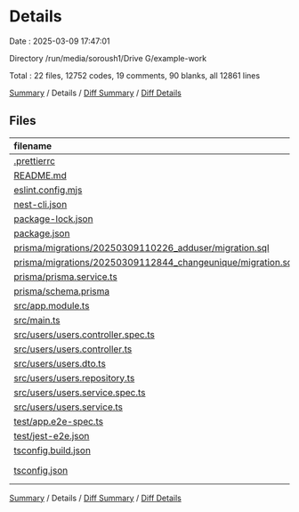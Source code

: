 # Details

Date : 2025-03-09 17:47:01

Directory /run/media/soroush1/Drive G/example-work

Total : 22 files,  12752 codes, 19 comments, 90 blanks, all 12861 lines

[Summary](results.md) / Details / [Diff Summary](diff.md) / [Diff Details](diff-details.md)

## Files
| filename | language | code | comment | blank | total |
| :--- | :--- | ---: | ---: | ---: | ---: |
| [.prettierrc](/.prettierrc) | JSON | 4 | 0 | 0 | 4 |
| [README.md](/README.md) | Markdown | 68 | 2 | 29 | 99 |
| [eslint.config.mjs](/eslint.config.mjs) | JavaScript | 33 | 1 | 1 | 35 |
| [nest-cli.json](/nest-cli.json) | JSON | 8 | 0 | 1 | 9 |
| [package-lock.json](/package-lock.json) | JSON | 12,354 | 0 | 1 | 12,355 |
| [package.json](/package.json) | JSON | 76 | 0 | 1 | 77 |
| [prisma/migrations/20250309110226_adduser/migration.sql](/prisma/migrations/20250309110226_adduser/migration.sql) | MS SQL | 8 | 2 | 2 | 12 |
| [prisma/migrations/20250309112844_changeunique/migration.sql](/prisma/migrations/20250309112844_changeunique/migration.sql) | MS SQL | 3 | 10 | 3 | 16 |
| [prisma/prisma.service.ts](/prisma/prisma.service.ts) | TypeScript | 8 | 0 | 1 | 9 |
| [prisma/schema.prisma](/prisma/schema.prisma) | Prisma | 14 | 4 | 4 | 22 |
| [src/app.module.ts](/src/app.module.ts) | TypeScript | 9 | 0 | 2 | 11 |
| [src/main.ts](/src/main.ts) | TypeScript | 7 | 0 | 1 | 8 |
| [src/users/users.controller.spec.ts](/src/users/users.controller.spec.ts) | TypeScript | 14 | 0 | 5 | 19 |
| [src/users/users.controller.ts](/src/users/users.controller.ts) | TypeScript | 11 | 0 | 3 | 14 |
| [src/users/users.dto.ts](/src/users/users.dto.ts) | TypeScript | 14 | 0 | 2 | 16 |
| [src/users/users.repository.ts](/src/users/users.repository.ts) | TypeScript | 29 | 0 | 11 | 40 |
| [src/users/users.service.spec.ts](/src/users/users.service.spec.ts) | TypeScript | 14 | 0 | 5 | 19 |
| [src/users/users.service.ts](/src/users/users.service.ts) | TypeScript | 23 | 0 | 10 | 33 |
| [test/app.e2e-spec.ts](/test/app.e2e-spec.ts) | TypeScript | 21 | 0 | 5 | 26 |
| [test/jest-e2e.json](/test/jest-e2e.json) | JSON | 9 | 0 | 1 | 10 |
| [tsconfig.build.json](/tsconfig.build.json) | JSON | 4 | 0 | 1 | 5 |
| [tsconfig.json](/tsconfig.json) | JSON with Comments | 21 | 0 | 1 | 22 |

[Summary](results.md) / Details / [Diff Summary](diff.md) / [Diff Details](diff-details.md)